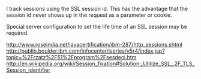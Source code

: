 I track sessions using the SSL session id. This has the advantage that the session id never shows up in the request as a parameter or cookie.

Special server configuration to set the life time of an SSL session may be required.

http://www.roseindia.net/javacertification/ibm-287/http_sessions.shtml
http://publib.boulder.ibm.com/infocenter/iseries/v5r4/index.jsp?topic=%2Frzatz%2F51%2Fprogram%2Fsesdeci.htm
http://en.wikipedia.org/wiki/Session_fixation#Solution:_Utilize_SSL_.2F_TLS_Session_identifier